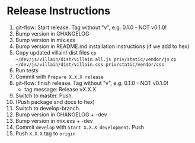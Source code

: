 # Release Instructions

  1. git-flow: Start release. Tag without "v", e.g. 0.1.0 - NOT v0.1.0!
  2. Bump version in CHANGELOG
  3. Bump version in mix.exs
  4. Bump version in README.md installation instructions (if we add to hex)
  5. Copy updated villain/ dist files
     `cp ~/dev/js/villain/dist/villain.all.js priv/static/vendor/js`
     `cp ~/dev/js/villain/dist/villain.css priv/static/vendor/css`
  6. Run tests
  7. Commit with `Prepare X.X.X release`
  8. git-flow: finish release. Tag without "v", e.g. 0.1.0 - NOT v0.1.0!
     - tag message: Release vX.X.X
  9. Switch to master. Push.
  9. (Push package and docs to hex)
  10. Switch to develop-branch.
  11. Bump version in CHANGELOG + -dev
  12. Bump version in mix.exs + -dev
  13. Commit `develop` with `Start X.X.X development`. Push
  14. Push `X.X.X` tag to `origin`